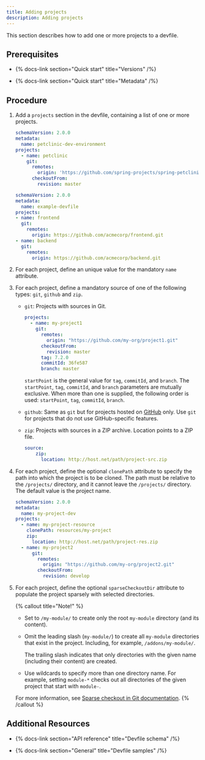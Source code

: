 ```yaml
---
title: Adding projects
description: Adding projects
---
```


This section describes how to add one or more projects to a devfile.

## Prerequisites

- {% docs-link section="Quick start" title="Versions" /%}

- {% docs-link section="Quick start" title="Metadata" /%}

## Procedure

1. Add a `projects` section in the devfile, containing a list of one or
    more projects.

    ```yaml {% title="A minimal devfile with one single project" filename="devfile.yaml" %}
    schemaVersion: 2.0.0
    metadata:
      name: petclinic-dev-environment
    projects:
      - name: petclinic
        git:
          remotes:
            origin: 'https://github.com/spring-projects/spring-petclinic.git'
          checkoutFrom:
            revision: master
    ```

    ```yaml {% title="A devfile with multiple projects" filename="devfile.yaml" %}
    schemaVersion: 2.0.0
    metadata:
      name: example-devfile
    projects:
    - name: frontend
      git:
        remotes:
          origin: https://github.com/acmecorp/frontend.git
    - name: backend
      git:
        remotes:
          origin: https://github.com/acmecorp/backend.git
    ```

2. For each project, define an unique value for the mandatory `name`
    attribute.

3. For each project, define a mandatory source of one of the following
    types: `git`, `github` and `zip`.

    - `git`: Projects with sources in Git.

        ```yaml {% title="Project-source type: git" filename="devfile.yaml" %}
        projects:
          - name: my-project1
            git:
              remotes:
                origin: "https://github.com/my-org/project1.git"
              checkoutFrom:
                revision: master           
              tag: 7.2.0
              commitId: 36fe587
              branch: master
        ```

        `startPoint` is the general value for `tag`, `commitId`, and
        `branch`. The `startPoint`, `tag`, `commitId`, and `branch`
        parameters are mutually exclusive. When more than one is
        supplied, the following order is used: `startPoint`, `tag`,
        `commitId`, `branch`.

    - `github`: Same as `git` but for projects hosted on [GitHub](https://github.com/) only. Use `git`
        for projects that do not use GitHub-specific features.

    - `zip`: Projects with sources in a ZIP archive. Location points to a ZIP file.

        ```yaml {% title="Project-source type: zip" filename="devfile.yaml" %}
        source:
            zip:
              location: http://host.net/path/project-src.zip
        ```

4. For each project, define the optional `clonePath` attribute to
    specify the path into which the project is to be cloned. The path
    must be relative to the `/projects/` directory, and it cannot leave
    the `/projects/` directory. The default value is the project name.

    ```yaml {% title="Defining the clonePath attribute" filename="devfile.yaml" %}
    schemaVersion: 2.0.0
    metadata:
      name: my-project-dev
    projects:
      - name: my-project-resource
        clonePath: resources/my-project
        zip:
          location: http://host.net/path/project-res.zip
      - name: my-project2
          git:
            remotes:
              origin: "https://github.com/my-org/project2.git"
            checkoutFrom:
              revision: develop
    ```

5. For each project, define the optional `sparseCheckoutDir` attribute
    to populate the project sparsely with selected directories.

    {% callout title="Note!" %}
    - Set to `/my-module/` to create only the root `my-module`
        directory (and its content).

    - Omit the leading slash (`my-module/`) to create all `my-module`
        directories that exist in the project. Including, for example,
        `/addons/my-module/`.

        The trailing slash indicates that only directories with the
        given name (including their content) are created.

    - Use wildcards to specify more than one directory name. For
        example, setting `module-*` checks out all directories of the
        given project that start with `module-`.

    For more information, see [Sparse checkout in Git
    documentation](https://git-scm.com/docs/git-read-tree#_sparse_checkout).
    {% /callout %}

## Additional Resources

- {% docs-link section="API reference" title="Devfile schema" /%}

- {% docs-link section="General" title="Devfile samples" /%}
